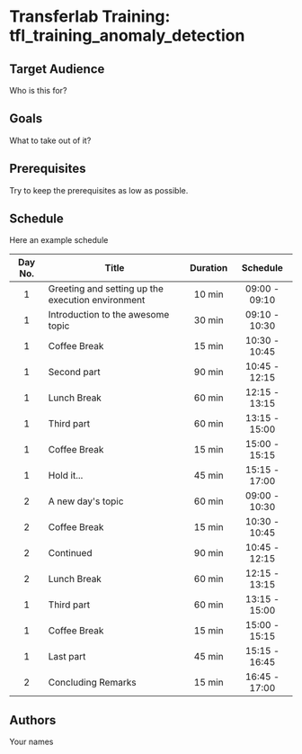 # Transferlab Training: tfl_training_anomaly_detection


## Target Audience

Who is this for?


## Goals

What to take out of it?
  

## Prerequisites

Try to keep the prerequisites as low as possible. 

## Schedule

Here an example schedule

|Day No.| Title                                             | Duration |   Schedule    |
|:------:|---------------------------------------------------|:--------:|:-------------:|
| 1| Greeting and setting up the execution environment |  10 min  | 09:00 - 09:10 |
| 1| Introduction to the awesome topic                 |  30 min  | 09:10 - 10:30 |
| 1| Coffee Break                                      |  15 min  | 10:30 - 10:45 |
| 1| Second part                                       |  90 min  | 10:45 - 12:15 |
| 1| Lunch Break                                       |  60 min  | 12:15 - 13:15 |
| 1| Third part                                        |  60 min  | 13:15 - 15:00 |
| 1| Coffee Break                                      |  15 min  | 15:00 - 15:15 |
| 1| Hold it...                                        |  45 min  | 15:15 - 17:00 |
| 2| A new day's topic                                 |  60 min  | 09:00 - 10:30 |
| 2| Coffee Break                                      |  15 min  | 10:30 - 10:45 |
| 2| Continued                                         |  90 min  | 10:45 - 12:15 |
| 2| Lunch Break                                       |  60 min  | 12:15 - 13:15 |
| 1| Third part                                        |  60 min  | 13:15 - 15:00 |
| 1| Coffee Break                                      |  15 min  | 15:00 - 15:15 |
| 1| Last part                                         |  45 min  | 15:15 - 16:45 |
| 2| Concluding Remarks                                |  15 min  | 16:45 - 17:00 |


## Authors

Your names
